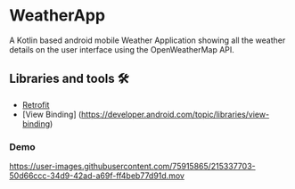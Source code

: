 # WeatherApp
 
A Kotlin based android mobile Weather Application showing all the weather details on the user interface using the OpenWeatherMap API.

## Libraries and tools 🛠

- [Retrofit](https://square.github.io/retrofit)
- [View Binding] (https://developer.android.com/topic/libraries/view-binding)


### Demo

https://user-images.githubusercontent.com/75915865/215337703-50d66ccc-34d9-42ad-a69f-ff4beb77d91d.mov

